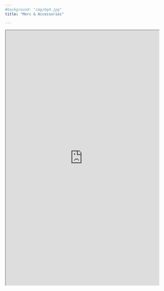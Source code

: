 ```yaml
---
#background: "img/bg4.jpg"
title: "Merc & Accessories"

---
```


<iframe src="https://shop.spreadshirt.de/manjaro/" height="840" width="100%">></iframe> 
